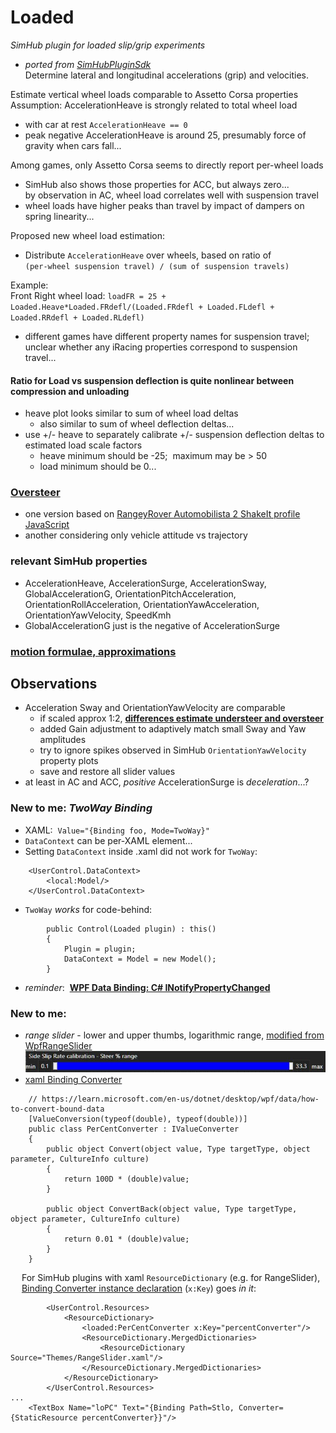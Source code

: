 # Loaded
*SimHub plugin for loaded slip/grip experiments*  

- *ported from [SimHubPluginSdk](https://github.com/blekenbleu/SimHubPluginSdk)*  
Determine lateral and longitudinal accelerations (grip) and velocities.  

Estimate vertical wheel loads comparable to Assetto Corsa properties  
Assumption:  AccelerationHeave is strongly related to total wheel load  
- with car at rest `AccelerationHeave == 0`  
- peak negative AccelerationHeave is around 25, presumably force of gravity when cars fall...  

Among games, only Assetto Corsa seems to directly report per-wheel loads  
- SimHub also shows those properties for ACC, but always zero...  
by observation in AC, wheel load correlates well with suspension travel  
- wheel loads have higher peaks than travel by impact of dampers on spring linearity...

Proposed new wheel load estimation:  
- Distribute `AccelerationHeave` over wheels, based on ratio of    
	`(per-wheel suspension travel) / (sum of suspension travels)`

Example:  
Front Right wheel load:   `loadFR = 25 + Loaded.Heave*Loaded.FRdefl/(Loaded.FRdefl + Loaded.FLdefl + Loaded.RRdefl + Loaded.RLdefl)`
- different games have different property names for suspension travel;  
	unclear whether any iRacing properties correspond to suspension travel...

#### Ratio for Load vs suspension deflection is quite nonlinear between compression and unloading
- heave plot looks similar to sum of wheel load deltas
	- also similar to sum of wheel deflection deltas...
- use +/- heave to separately calibrate +/- suspension deflection deltas to estimated load scale factors
	- heave minimum should be -25;&nbsp; maximum may be > 50
	- load minimum should be 0...

### [Oversteer](https://github.com/blekenbleu/Loaded/blob/main/Oversteer.md#oversteer)
- one version based on [RangeyRover Automobilista 2 ShakeIt profile JavaScript](Properties/RearLeftFormula.md)
- another considering only vehicle attitude vs trajectory

### relevant SimHub properties
- AccelerationHeave, AccelerationSurge, AccelerationSway,
 GlobalAccelerationG, OrientationPitchAcceleration,
 OrientationRollAcceleration, OrientationYawAcceleration,
 OrientationYawVelocity, SpeedKmh
- GlobalAccelerationG just is the negative of AccelerationSurge

### [motion formulae, approximations](https://blekenbleu.github.io/SimHub/slip.htm#formulae)

## Observations
- Acceleration Sway and OrientationYawVelocity are comparable
	- if scaled approx 1:2, [**differences estimate understeer and oversteer**](https://blekenbleu.github.io/SimHub/Oversteer)
	- added Gain adjustment to adaptively match small Sway and Yaw amplitudes
	- try to ignore spikes observed in SimHub `OrientationYawVelocity` property plots
	- save and restore all slider values
- at least in AC and ACC, *positive* AccelerationSurge is *deceleration*...?

### New to me: *TwoWay Binding*
- XAML:&nbsp; `Value="{Binding foo, Mode=TwoWay}"` 
- `DataContext` can be per-XAML element...
- Setting `DataContext` inside .xaml did not work for `TwoWay`:
```
    <UserControl.DataContext>
        <local:Model/>
    </UserControl.DataContext>
```

-  `TwoWay` *works* for code-behind:  
```
        public Control(Loaded plugin) : this()
        {
            Plugin = plugin;
            DataContext = Model = new Model();
        }
```
- *reminder*:&nbsp; [**WPF Data Binding: C# INotifyPropertyChanged**](https://wellsb.com/csharp/learn/wpf-data-binding-csharp-inotifypropertychanged/)

### New to me:
- *range slider* - lower and upper thumbs, logarithmic range,
[modified from WpfRangeSlider](https://github.com/blekenbleu/WpfRangeSlider)  
![](https://github.com/blekenbleu/WpfRangeSlider/raw/master/Blue.jpg)  
- [xaml Binding Converter](https://learn.microsoft.com/en-us/dotnet/desktop/wpf/data/how-to-convert-bound-data)  
```
    // https://learn.microsoft.com/en-us/dotnet/desktop/wpf/data/how-to-convert-bound-data
    [ValueConversion(typeof(double), typeof(double))]
    public class PerCentConverter : IValueConverter
    {
        public object Convert(object value, Type targetType, object parameter, CultureInfo culture)
        {
            return 100D * (double)value;
        }

        public object ConvertBack(object value, Type targetType, object parameter, CultureInfo culture)
        {
            return 0.01 * (double)value;
        }
    }
```
 &emsp; For SimHub plugins with xaml `ResourceDictionary` (e.g. for RangeSlider),  
 &emsp; [Binding Converter instance declaration](https://riptutorial.com/xaml/example/29208/creating-and-using-a-converter--booleantovisibilityconverter-and-invertiblebooleantovisibilityconverter) (`x:Key`) goes *in it*:
```
        <UserControl.Resources>
            <ResourceDictionary>
                <loaded:PerCentConverter x:Key="percentConverter"/>
                <ResourceDictionary.MergedDictionaries>
                    <ResourceDictionary Source="Themes/RangeSlider.xaml"/>
                </ResourceDictionary.MergedDictionaries>
            </ResourceDictionary>
        </UserControl.Resources>
...
	<TextBox Name="loPC" Text="{Binding Path=Stlo, Converter={StaticResource percentConverter}}"/>
```
